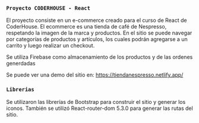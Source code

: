 ### `Proyecto CODERHOUSE - React`

El proyecto consiste en un e-commerce creado para el curso de React de CoderHouse. El ecommerce es una tienda de café de Nespresso, respetando la imagen de la marca y productos.
En el sitio se puede navegar por categorías de productos y artículos, los cuales podrán agregarse a un carrito y luego realizar un checkout.

Se utiliza Firebase como almacenamiento de los productos y de las ordenes generdadas

Se puede ver una demo del sitio en: https://tiendanespresso.netlify.app/

### `Librerias`

Se utilizaron las librerías de Bootstrap para construir el sitio y generar los iconos.
También se utilizó React-router-dom 5.3.0 para generar las rutas del sitio.






